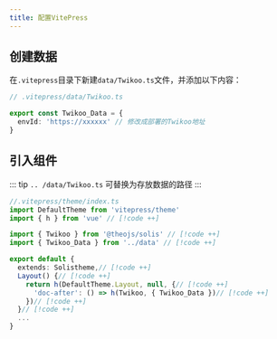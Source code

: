 ```yaml
---
title: 配置VitePress
---
```


<Links
  :items="[
    {
      name: '如何部署请查看 Twikoo 文档',
      icon: 'https://twikoo.js.org/twikoo-logo-home.png',
      desc: '一个简洁、安全、免费的静态网站评论系统。',
      link: 'https://twikoo.js.org/quick-start.html'
    }
  ]"
/>

## 创建数据

在`.vitepress`目录下新建`data/Twikoo.ts`文件，并添加以下内容：

```ts
// .vitepress/data/Twikoo.ts

export const Twikoo_Data = {
  envId: 'https://xxxxxx' // 修改成部署的Twikoo地址
}
```

## 引入组件

::: tip
`.. /data/Twikoo.ts` 可替换为存放数据的路径
:::

```ts
//.vitepress/theme/index.ts
import DefaultTheme from 'vitepress/theme'
import { h } from 'vue' // [!code ++]

import { Twikoo } from '@theojs/solis' // [!code ++]
import { Twikoo_Data } from '../data' // [!code ++]

export default {
  extends: Solistheme,// [!code ++]
  Layout() {// [!code ++]
    return h(DefaultTheme.Layout, null, {// [!code ++]
      'doc-after': () => h(Twikoo, { Twikoo_Data })// [!code ++]
    })// [!code ++]
  }// [!code ++]
  ...
}
```
